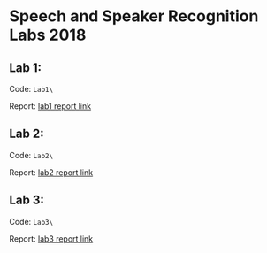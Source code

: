 # Speech and Speaker Recognition Labs 2018

## Lab 1: 

Code: ```Lab1\```

Report: [lab1 report link](https://github.com/Celiali/Speech-Lab/blob/master/Lab1/README.md)

## Lab 2: 

Code: ```Lab2\```

Report: [lab2 report link](https://github.com/Celiali/Speech-Lab/blob/master/Lab2/Readme.md)

## Lab 3: 

Code: ```Lab3\```

Report: [lab3 report link](https://github.com/Celiali/Speech-Lab/blob/master/Lab3/Readme.md)
